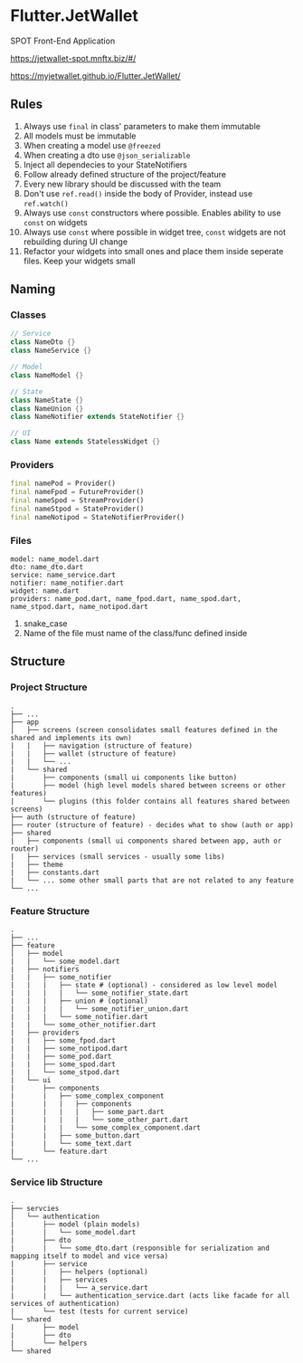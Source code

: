 # Flutter.JetWallet

SPOT Front-End Application 

<https://jetwallet-spot.mnftx.biz/#/>

<https://myjetwallet.github.io/Flutter.JetWallet/>

## Rules

1. Always use `final` in class' parameters to make them immutable
2. All models must be immutable
3. When creating a model use `@freezed`
4. When creating a dto use `@json_serializable`
5. Inject all dependecies to your StateNotifiers
6. Follow already defined structure of the project/feature
7. Every new library should be discussed with the team
8. Don't use `ref.read()` inside the body of Provider, instead use `ref.watch()`
9. Always use `const` constructors where possible. Enables ability to use `const` on widgets
10. Always use `const` where possible in widget tree, `const` widgets are not rebuilding during UI change
11. Refactor your widgets into small ones and place them inside seperate files. Keep your widgets small

## Naming

### Classes

```dart
// Service
class NameDto {}
class NameService {}

// Model
class NameModel {}

// State
class NameState {}
class NameUnion {}
class NameNotifier extends StateNotifier {}

// UI
class Name extends StatelessWidget {}
```

### Providers

```dart
final namePod = Provider()
final nameFpod = FutureProvider()
final nameSpod = StreamProvider()
final nameStpod = StateProvider()
final nameNotipod = StateNotifierProvider()
```

### Files

```text
model: name_model.dart
dto: name_dto.dart
service: name_service.dart
notifier: name_notifier.dart
widget: name.dart
providers: name_pod.dart, name_fpod.dart, name_spod.dart, name_stpod.dart, name_notipod.dart
```

1. snake_case
2. Name of the file must name of the class/func defined inside

## Structure

### Project Structure

```text
.
├── ...
├── app                      
│   ├── screens (screen consolidates small features defined in the shared and implements its own)
|   |   ├── navigation (structure of feature)
|   |   ├── wallet (structure of feature)
|   |   └── ...
|   └── shared
|       ├── components (small ui components like button)
|       ├── model (high level models shared between screens or other features)
|       └── plugins (this folder contains all features shared between screens)
├── auth (structure of feature)
├── router (structure of feature) - decides what to show (auth or app)
├── shared
|   ├── components (small ui components shared between app, auth or router)
|   ├── services (small services - usually some libs)
|   ├── theme
|   ├── constants.dart
|   └── ... some other small parts that are not related to any feature
└── ...
```

### Feature Structure

```text
.
├── ...
├── feature                      
│   ├── model
|   |   └── some_model.dart
|   ├── notifiers
|   |   ├── some_notifier
|   |   |   ├── state # (optional) - considered as low level model
|   |   |   |   └── some_notifier_state.dart
|   |   |   ├── union # (optional)
|   |   |   |   └── some_notifier_union.dart
|   |   |   └── some_notifier.dart 
|   |   └── some_other_notifier.dart  
|   ├── providers
|   |   ├── some_fpod.dart 
|   |   ├── some_notipod.dart 
|   |   ├── some_pod.dart 
|   |   ├── some_spod.dart 
|   |   └── some_stpod.dart  
|   └── ui
|       ├── components
|       |   ├── some_complex_component
|       |   |   ├── components
|       |   |   |   ├── some_part.dart
|       |   |   |   └── some_other_part.dart
|       |   |   └── some_complex_component.dart
|       |   ├── some_button.dart
|       |   └── some_text.dart
|       └── feature.dart  
└── ...
```

### Service lib Structure

```text
.
├── servcies                      
│   └── authentication
|       ├── model (plain models)
|       |   └── some_model.dart
|       ├── dto 
|       |   └── some_dto.dart (responsible for serialization and mapping itself to model and vice versa)
|       ├── service
|       |   ├── helpers (optional)
|       |   ├── services
|       |   |   └── a_service.dart
|       |   └── authentication_service.dart (acts like facade for all services of authentication)
|       └── test (tests for current service)
└── shared
|       ├── model
|       ├── dto
|       └── helpers
└── shared
```
